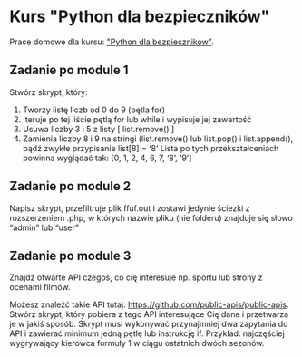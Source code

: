 # Kurs "Python dla bezpieczników"

Prace domowe dla kursu: ["Python dla bezpieczników"](https://szkolasecurity.pl/python-dla-bezpiecznikow/).

## Zadanie po module 1
Stwórz skrypt, który:
1. Tworzy listę liczb od 0 do 9 (pętla for)
2. Iteruje po tej liście pętlą for lub while i wypisuje jej zawartość
3. Usuwa liczby 3 i 5 z listy [ list.remove() ]
3. Zamienia liczby 8 i 9 na stringi (list.remove() lub list.pop() i list.append(), bądź zwykłe przypisanie list[8] = ‘8’
Lista po tych przekształceniach powinna wyglądać tak: [0, 1, 2, 4, 6, 7, ‘8’, ‘9’]

## Zadanie po module 2
Napisz skrypt, przefiltruje plik ffuf.out i zostawi jedynie ściezki z rozszerzeniem .php, w których nazwie pliku (nie folderu) znajduje się słowo “admin” lub “user”

## Zadanie po module 3
Znajdź otwarte API czegoś, co cię interesuje np. sportu lub strony z ocenami filmów.

Możesz znaleźć takie API tutaj: https://github.com/public-apis/public-apis.
Stwórz skrypt, który pobiera z tego API interesujące Cię dane i przetwarza je w jakiś sposób.
Skrypt musi wykonywać przynajmniej dwa zapytania do API i zawierać minimum jedną pętlę lub instrukcję if.
Przykład: najczęściej wygrywający kierowca formuły 1 w ciągu ostatnich dwóch sezonów.


